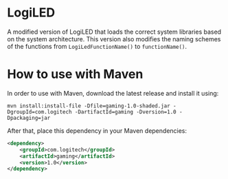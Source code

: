 # LogiLED
A modified version of LogiLED that loads the correct system libraries based on the system architecture.
This version also modifies the naming schemes of the functions from ```LogiLedFunctionName()``` to
```functionName()```.

# How to use with Maven
In order to use with Maven, download the latest release and install it using:
```
mvn install:install-file -Dfile=gaming-1.0-shaded.jar -DgroupId=com.logitech -DartifactId=gaming -Dversion=1.0 -Dpackaging=jar
```

After that, place this dependency in your Maven dependencies:
```xml
<dependency>
    <groupId>com.logitech</groupId>
    <artifactId>gaming</artifactId>
    <version>1.0</version>
</dependency>
```

